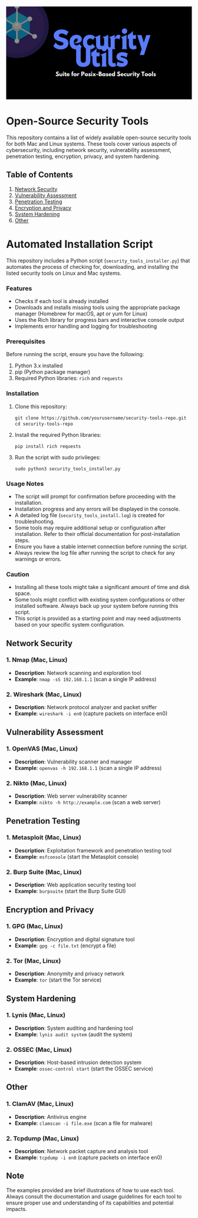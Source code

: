 ![secutils](./secutil.png "security utilities")

# Open-Source Security Tools

This repository contains a list of widely available open-source security tools for both Mac and Linux systems. These tools cover various aspects of cybersecurity, including network security, vulnerability assessment, penetration testing, encryption, privacy, and system hardening.

## Table of Contents

1. [Network Security](#network-security)
2. [Vulnerability Assessment](#vulnerability-assessment)
3. [Penetration Testing](#penetration-testing)
4. [Encryption and Privacy](#encryption-and-privacy)
5. [System Hardening](#system-hardening)
6. [Other](#other)

# Automated Installation Script

This repository includes a Python script (`security_tools_installer.py`) that automates the process of checking for, downloading, and installing the listed security tools on Linux and Mac systems.

### Features

- Checks if each tool is already installed
- Downloads and installs missing tools using the appropriate package manager (Homebrew for macOS, apt or yum for Linux)
- Uses the Rich library for progress bars and interactive console output
- Implements error handling and logging for troubleshooting

### Prerequisites

Before running the script, ensure you have the following:

1. Python 3.x installed
2. pip (Python package manager)
3. Required Python libraries: `rich` and `requests`

### Installation

1. Clone this repository:
   ```
   git clone https://github.com/yourusername/security-tools-repo.git
   cd security-tools-repo
   ```

2. Install the required Python libraries:
   ```
   pip install rich requests
   ```

3. Run the script with sudo privileges:
   ```
   sudo python3 security_tools_installer.py
   ```

### Usage Notes

- The script will prompt for confirmation before proceeding with the installation.
- Installation progress and any errors will be displayed in the console.
- A detailed log file (`security_tools_install.log`) is created for troubleshooting.
- Some tools may require additional setup or configuration after installation. Refer to their official documentation for post-installation steps.
- Ensure you have a stable internet connection before running the script.
- Always review the log file after running the script to check for any warnings or errors.

### Caution

- Installing all these tools might take a significant amount of time and disk space.
- Some tools might conflict with existing system configurations or other installed software. Always back up your system before running this script.
- This script is provided as a starting point and may need adjustments based on your specific system configuration.

## Network Security

### 1. Nmap (Mac, Linux)
- **Description**: Network scanning and exploration tool
- **Example**: `nmap -sS 192.168.1.1` (scan a single IP address)

### 2. Wireshark (Mac, Linux)
- **Description**: Network protocol analyzer and packet sniffer
- **Example**: `wireshark -i en0` (capture packets on interface en0)

## Vulnerability Assessment

### 1. OpenVAS (Mac, Linux)
- **Description**: Vulnerability scanner and manager
- **Example**: `openvas -h 192.168.1.1` (scan a single IP address)

### 2. Nikto (Mac, Linux)
- **Description**: Web server vulnerability scanner
- **Example**: `nikto -h http://example.com` (scan a web server)

## Penetration Testing

### 1. Metasploit (Mac, Linux)
- **Description**: Exploitation framework and penetration testing tool
- **Example**: `msfconsole` (start the Metasploit console)

### 2. Burp Suite (Mac, Linux)
- **Description**: Web application security testing tool
- **Example**: `burpsuite` (start the Burp Suite GUI)

## Encryption and Privacy

### 1. GPG (Mac, Linux)
- **Description**: Encryption and digital signature tool
- **Example**: `gpg -c file.txt` (encrypt a file)

### 2. Tor (Mac, Linux)
- **Description**: Anonymity and privacy network
- **Example**: `tor` (start the Tor service)

## System Hardening

### 1. Lynis (Mac, Linux)
- **Description**: System auditing and hardening tool
- **Example**: `lynis audit system` (audit the system)

### 2. OSSEC (Mac, Linux)
- **Description**: Host-based intrusion detection system
- **Example**: `ossec-control start` (start the OSSEC service)

## Other

### 1. ClamAV (Mac, Linux)
- **Description**: Antivirus engine
- **Example**: `clamscan -i file.exe` (scan a file for malware)

### 2. Tcpdump (Mac, Linux)
- **Description**: Network packet capture and analysis tool
- **Example**: `tcpdump -i en0` (capture packets on interface en0)

## Note

The examples provided are brief illustrations of how to use each tool. Always consult the documentation and usage guidelines for each tool to ensure proper use and understanding of its capabilities and potential impacts.
